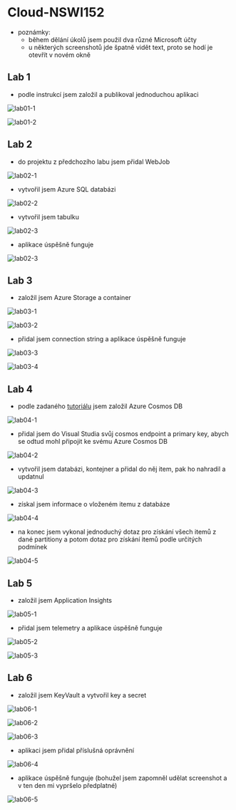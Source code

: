 # Cloud-NSWI152

- poznámky:
    - během dělání úkolů jsem použil dva různé Microsoft účty
    - u některých screenshotů jde špatně vidět text, proto se hodí je otevřít v novém okně

## Lab 1
- podle instrukcí jsem založil a publikoval jednoduchou aplikaci

![lab01-1](Lab1-AppServicesDeployment/Lab1-01-VS-publish.png)

![lab01-2](Lab1-AppServicesDeployment/Lab1-02-Published-page.png)


## Lab 2

- do projektu z předchozího labu jsem přidal WebJob

![lab02-1](Lab2-AzureSQL/Lab-2-03-Web-Job.png)

- vytvořil jsem Azure SQL databázi

![lab02-2](Lab2-AzureSQL/Lab-2-01-Database-Created.png)

- vytvořil jsem tabulku

![lab02-3](Lab2-AzureSQL/Lab-2-02-Database-Query.png)

- aplikace úspěšně funguje

![lab02-3](Lab2-AzureSQL/Lab-2-04-App-Builded.png)


## Lab 3
- založil jsem Azure Storage a container

![lab03-1](Lab3-AzureBlobStorage/Lab3-01-Storage-Created.png)

![lab03-2](Lab3-AzureBlobStorage/Lab3-02-Container-Created.png)

- přidal jsem connection string a aplikace úspěšně funguje

![lab03-3](Lab3-AzureBlobStorage/Lab3-03-Successful-build.png)

![lab03-4](Lab3-AzureBlobStorage/Lab3-04-Web-Page.png)


## Lab 4
- podle zadaného [tutoriálu](https://learn.microsoft.com/en-us/azure/cosmos-db/nosql/quickstart-dotnet?tabs=azure-portal%2Cwindows%2Cpasswordless%2Csign-in-azure-cli) jsem založil Azure Cosmos DB

![lab04-1](Lab4-AzureCosmosDB/Lab-4-01-CreateCosmosDB.png)

- přidal jsem do Visual Studia svůj cosmos endpoint a primary key, abych se odtud mohl připojit ke svému Azure Cosmos DB

![lab04-2](Lab4-AzureCosmosDB/Lab-4-02-Authentication.png)

- vytvořil jsem databázi, kontejner a přidal do něj item, pak ho nahradil a updatnul

![lab04-3](Lab4-AzureCosmosDB/Lab-4-03-SimpleDatabase.png)

- získal jsem informace o vloženém itemu z databáze

![lab04-4](Lab4-AzureCosmosDB/Lab-4-04-ItemRead.png)

- na konec jsem vykonal jednoduchý dotaz pro získání všech itemů z dané partitiony a potom dotaz pro získání itemů podle určitých podmínek

![lab04-5](Lab4-AzureCosmosDB/Lab-4-05-ItemQuery.png)


## Lab 5

- založil jsem Application Insights

![lab05-1](Lab5-ApplicationInsights/Lab5-01-Applications-Insights-created.png)

- přidal jsem telemetry a aplikace úspěšně funguje

![lab05-2](Lab5-ApplicationInsights/Lab5-02-Telemetry-added.png)

![lab05-3](Lab5-ApplicationInsights/Lab5-03-App-Insight.png)

## Lab 6

- založil jsem KeyVault a vytvořil key a secret

![lab06-1](Lab6-AzureKeyVault/Lab6-02-create-key.png)

![lab06-2](Lab6-AzureKeyVault/Lab6-01-create-secret.png)

![lab06-3](Lab6-AzureKeyVault/Lab6-03-code-execution.png)

- aplikaci jsem přidal příslušná oprávnění

![lab06-4](Lab6-AzureKeyVault/Lab6-04-permission-settings.png)

- aplikace úspěšně funguje (bohužel jsem zapomněl udělat screenshot a v ten den mi vypršelo předplatné)

![lab06-5](Lab6-AzureKeyVault/Lab6-05-Code.png)